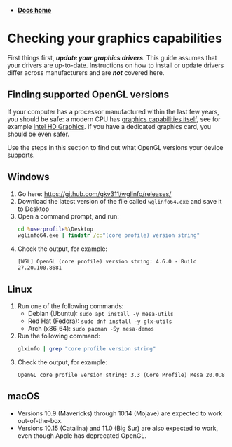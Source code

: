 -   **[Docs home](../home.md)**

# Checking your graphics capabilities

First things first, ***update your graphics drivers***. This guide assumes that your drivers are up-to-date. Instructions on how to install or update drivers differ across manufacturers and are ***not*** covered here.


## Finding supported OpenGL versions

If your computer has a processor manufactured within the last few years, you should be safe: a modern CPU has [graphics capabilities itself][ref-igp-wiki], see for example [Intel HD Graphics][ref-intelhd-wiki]. If you have a dedicated graphics card, you should be even safer.

Use the steps in this section to find out what OpenGL versions your device supports.


## Windows

1.  Go here: https://github.com/gkv311/wglinfo/releases/
2.  Download the latest version of the file called `wglinfo64.exe` and save it to Desktop
3.  Open a command prompt, and run:
    ```bat
    cd %userprofile%\Desktop
    wglinfo64.exe | findstr /c:"(core profile) version string"
    ```
4.  Check the output, for example:
    ```
    [WGL] OpenGL (core profile) version string: 4.6.0 - Build 27.20.100.8681
    ```


## Linux

1.  Run one of the following commands:
    -   Debian (Ubuntu): `sudo apt install -y mesa-utils`
    -   Red Hat (Fedora): `sudo dnf install -y glx-utils`
    -   Arch (x86_64): `sudo pacman -Sy mesa-demos`
2.  Run the following command:
    ```bash
    glxinfo | grep "core profile version string"
    ```
3.  Check the output, for example:
    ```
    OpenGL core profile version string: 3.3 (Core Profile) Mesa 20.0.8
    ```

## macOS

-   Versions 10.9 (Mavericks) through 10.14 (Mojave) are expected to work out-of-the-box.
-   Versions 10.15 (Catalina) and 11.0 (Big Sur) are also expected to work, even though Apple has deprecated OpenGL.


[ref-igp-wiki]:         https://en.wikipedia.org/wiki/Graphics_processing_unit#Integrated_graphics_processing_unit
[ref-intelhd-wiki]:     https://en.wikipedia.org/wiki/Intel_Graphics_Technology
